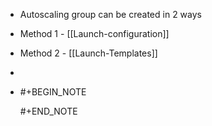 - Autoscaling group can be created in 2 ways
- Method 1 - [[Launch-configuration]]
- Method 2 - [[Launch-Templates]]
-
- #+BEGIN_NOTE
  
  #+END_NOTE